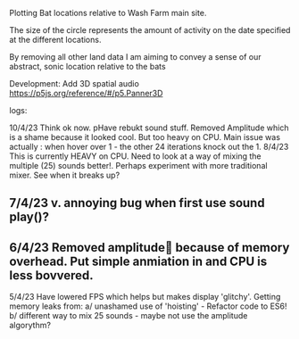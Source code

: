 Plotting Bat locations relative to Wash Farm main site.

The size of the circle represents the amount of activity on the date specified at the different locations.

By removing all other land data I am aiming to convey a sense of our abstract, sonic location relative to the bats

Development: Add 3D spatial audio
https://p5js.org/reference/#/p5.Panner3D

logs:

10/4/23
Think ok now. pHave rebukt sound stuff. Removed Amplitude which is a shame because it looked cool. But too heavy on CPU. Main issue was actually : when hover over 1 - the other 24 iterations knock out the 1.
8/4/23
This is currently HEAVY on CPU. Need to look at a way of mixing the multiple (25) sounds better!. Perhaps experiment with more traditional mixer. See when it breaks up?

7/4/23
v. annoying bug when first use sound play()?
--
6/4/23
Removed amplitude🙁 because of memory overhead. Put simple anmiation in and CPU is less bovvered.
--
5/4/23
Have lowered FPS which helps but makes display 'glitchy'.
Getting memory leaks from:
a/ unashamed use of 'hoisting' - Refactor code to ES6!
b/ different way to mix 25 sounds - maybe not use the amplitude algorythm?
